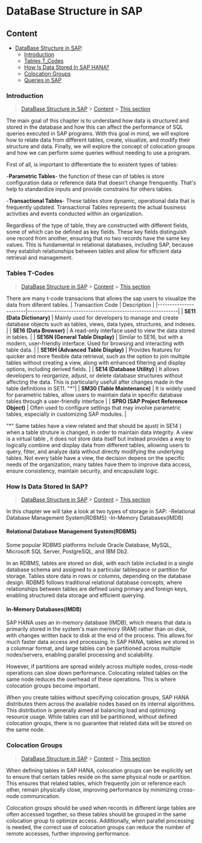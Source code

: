 # DataBase Structure in SAP

## Content

-  [DataBase Structure in SAP](DataBase_Structure.md):
    - [Introduction](#Introduction)
    - [Tables T_Codes](#t-codes)
    - [How Is Data Stored In SAP HANA?](#hana)
    - [Colocation Groups](#cc)
    - [Queries in SAP](#Query)
 

### Introduction

> [DataBase Structure in SAP](#Data_Structure) > [Content](#Content) > [This section](#Introduction)

The main goal of this chapter is to understand how data is structured and stored in the database and how this can affect the performance of SQL queries executed in SAP programs. With this goal in mind, we will explore how to relate data from different tables, create, visualize, and modify their structure and data. Finally, we will explore the concept of colocation groups and how we can perform some queries without needing to use a program.

First of all, is important to differentiate the to existent types of tables:

-**Parametric Tables**- the function of these can of tables is store configuration data or reference data that doesn't change frenquently. That's help to standardize inputs and provide constrains for others tables. 

-**Transactional Tables**- These tables store dynamic, operational data that is frequently updated. Transactional Tables represents the actual business activities and events conducted within an organization.

Regardless of the type of table, they are constructed with different fields, some of which can be defined as key fields. These key fields distinguish one record from another, ensuring that no two records have the same key values. This is fundamental in relational databases, including SAP, because they establish relationships between tables and allow for efficient data retrieval and management.

### Tables T-Codes

> [DataBase Structure in SAP](#Data_Structure) > [Content](#Content) > [This section](#t-codes)

There are many t-code transacions that allows the sap users to visualize the data from diferent tables. 
| Transaction Code      | Description       |
|-----------------------|--------------------------------------------------------------|
| **SE11 (Data Dictionary)**  | Mainly used for developers to manage and create database objects such as tables, views, data types, structures, and indexes.                    |
| **SE16 (Data Browser)**     | A read-only interface used to view the data stored in tables.                                                                                 |
| **SE16N (General Table Display)** | Similar to SE16, but with a modern, user-friendly interface. Used for browsing and interacting with table data.                              |
| **SE16H (Advanced Table Display)** | Provides features for quicker and more flexible data retrieval, such as the option to join multiple tables without creating a view, along with enhanced filtering and display options, including derived fields. |
| **SE14 (Database Utility)** | It allows developers to reorganize, adjust, or delete database structures without affecting the data. This is particularly usefull after changes made in the table definitions in SE11. "*"|
| **SM30 (Table Maintenance)** | It is widely used for parametric tables, allow users to maintain data in specific database tables through a user-friendly interface |
| **SPRO (SAP Project Reference Object)** | Often used to configure settings that may involve parametric tables, especially in customizing SAP modules. |


"*" Same tables have a view related and that should be ajust( in SE14 ) when a table struture is changed, in order to maintain data integrity. A view is a virtual table , it does not store data itself but instead provides a way to logically combine and display data from different tables, allowing users to query, filter, and analyze data without directly modifying the underlying tables. Not every table have a view, the decision depens on the specific needs of the organization, many tables have them to improve data access, ensure consistency, maintain security, and encapsulate logic. 


### How Is Data Stored In SAP?

> [DataBase Structure in SAP](#Data_Structure) > [Content](#Content) > [This section](#hana)

In this chapter we will take a look at two types of storage in SAP:
   -Relational Database Management System(RDBMS)
   -In-Memory Databases(IMDB)

#### Relational Database Management System(RDBMS)

Some popular RDBMS platforms include Oracle Database, MySQL, Microsoft SQL Server, PostgreSQL, and IBM Db2.

In an RDBMS, tables are stored on disk, with each table included in a single database schema and assigned to a particular tablespace or partition for storage. Tables store data in rows or columns, depending on the database design.  RDBMS follows traditional relational database concepts, where relationships between tables are defined using primary and foreign keys, enabling structured data storage and efficient querying.


#### In-Memory Databases(IMDB)

SAP HANA uses an in-memory database (IMDB), which means that data is primarily stored in the system's main memory (RAM) rather than on disk, with changes written back to disk at the end of the process. This allows for much faster data access and processing. In SAP HANA, tables are stored in a columnar format, and large tables can be partitioned across multiple nodes/servers, enabling parallel processing and scalability.

However, if partitions are spread widely across multiple nodes, cross-node operations can slow down performance. Colocating related tables on the same node reduces the overhead of these operations. This is where colocation groups become important.

When you create tables without specifying colocation groups, SAP HANA distributes them across the available nodes based on its internal algorithms. This distribution is generally aimed at balancing load and optimizing resource usage. While tables can still be partitioned, without defined colocation groups, there is no guarantee that related data will be stored on the same node.


### Colocation Groups

> [DataBase Structure in SAP](#Data_Structure) > [Content](#Content) > [This section](#cc)

When defining tables in SAP HANA, colocation groups can be explicitly set to ensure that certain tables reside on the same physical node or partition. This ensures that related tables, which frequently join or reference each other, remain physically close, improving performance by minimizing cross-node communication.

Colocation groups should be used when records in different large tables are often accessed together, so these tables should be grouped in the same colocation group to optimize access. Additionally, when parallel processing is needed, the correct use of colocation groups can reduce the number of remote accesses, further improving performance.




